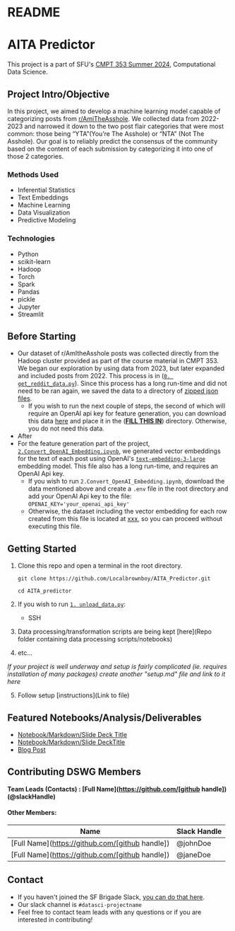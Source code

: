 # README


# AITA Predictor
This project is a part of SFU's [CMPT 353 Summer 2024](https://www.sfu.ca/outlines.html?2024/summer/cmpt/353/d100), Computational Data Science. 

<!-- #### -- Project Status: [Active, On-Hold, Completed] -->

## Project Intro/Objective
In this project, we aimed to develop a machine learning model capable of categorizing posts from [r/AmiTheAsshole](https://www.reddit.com/r/AmItheAsshole/). We collected data from 2022-2023 and narrowed it down to the two post flair categories that were most common: those being “YTA”(You’re The Asshole) or “NTA” (Not The Asshole). Our goal is to reliably predict the consensus of the community based on the content of each submission by categorizing it into one of those 2 categories. 

### Methods Used
* Inferential Statistics
* Text Embeddings
* Machine Learning
* Data Visualization
* Predictive Modeling

### Technologies
* Python
* scikit-learn
* Hadoop
* Torch
* Spark
* Pandas
* pickle
* Jupyter
* Streamlit

## Before Starting
- Our dataset of r/AmItheAsshole posts was collected directly from the Hadoop cluster provided as part of the course material in CMPT 353. We began our exploration by using data from 2023, but later expanded and included posts from 2022. This process is in ([`0. get_reddit_data.py`](0.get_reddit_data.py)). Since this process has a long run-time and did not need to be ran again, we saved the data to a directory of [zipped json files](). 
    - If you wish to run the next couple of steps, the second of which will require an OpenAI api key for feature generation, you can download this data [here]() and place it in the ([**FILL THIS IN**]()) directory. Otherwise, you do not need this data.
- After 
- For the feature generation part of the project, [`2.Convert_OpenAI_Embedding.ipynb`](2.Convert_OpenAI_Embedding), we generated vector embeddings for the text of each post using OpenAI's [`text-embedding-3-large`](https://platform.openai.com/docs/guides/embeddings) embedding model. This file also has a long run-time, and requires an OpenAI Api key.
    - If you wish to run `2.Convert_OpenAI_Embedding.ipynb`, download the data mentioned above and create a `.env` file in the root directory and add your OpenAI Api key to the file:
    ```OPENAI_KEY='your_openai_api_key'```
    - Otherwise, the dataset including the vector embedding for each row created from this file is located at [xxx](), so you can proceed without executing this file.

## Getting Started

1. Clone this repo and open a terminal in the root directory.

    ```
    git clone https://github.com/Localbrownboy/AITA_Predictor.git

    cd AITA_predictor
    ```

2. If you wish to run [`1. unload_data.py`](1.unload_data.py):
    - SSH 
    
3. Data processing/transformation scripts are being kept [here](Repo folder containing data processing scripts/notebooks)
4. etc...

*If your project is well underway and setup is fairly complicated (ie. requires installation of many packages) create another "setup.md" file and link to it here*  

5. Follow setup [instructions](Link to file)

## Featured Notebooks/Analysis/Deliverables
* [Notebook/Markdown/Slide Deck Title](link)
* [Notebook/Markdown/Slide DeckTitle](link)
* [Blog Post](link)


## Contributing DSWG Members

**Team Leads (Contacts) : [Full Name](https://github.com/[github handle])(@slackHandle)**

#### Other Members:

|Name     |  Slack Handle   | 
|---------|-----------------|
|[Full Name](https://github.com/[github handle])| @johnDoe        |
|[Full Name](https://github.com/[github handle]) |     @janeDoe    |

## Contact
* If you haven't joined the SF Brigade Slack, [you can do that here](http://c4sf.me/slack).  
* Our slack channel is `#datasci-projectname`
* Feel free to contact team leads with any questions or if you are interested in contributing!